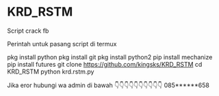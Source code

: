 # KRD_RSTM
Script crack fb 

Perintah untuk pasang script di termux

pkg install python
pkg install git
pkg install python2
pip install mechanize
pip install futures
git clone https://github.com/kingsks/KRD_RSTM
cd KRD_RSTM
python krd.rstm.py



Jika eror hubungi wa admin di bawah
👇👇👇👇👇👇👇👇👇👇
085******658
